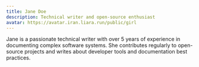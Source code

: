 ```yaml
---
title: Jane Doe
description: Technical writer and open-source enthusiast
avatar: https://avatar.iran.liara.run/public/girl
---
```


Jane is a passionate technical writer with over 5 years of experience in documenting complex software systems.
She contributes regularly to open-source projects and writes about developer tools and documentation best practices.
